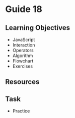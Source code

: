 # Guide 18
## Learning Objectives
- JavaScript
- Interaction
- Operators
- Algorithm
- Flowchart
- Exercises
## Resources

## Task
- Practice
